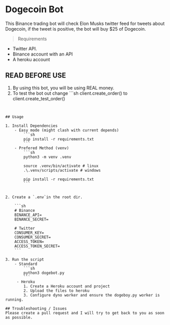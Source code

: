 # Dogecoin Bot

This Binance trading bot will check Elon Musks twitter feed for tweets about Dogecoin, if the tweet is positive, the bot will buy $25 of Dogecoin.


> Requirements

- Twitter API.
- Binance account with an API
- A heroku account


## READ BEFORE USE
1. By using this bot, you will be using REAL money.
2. To test the bot out change ```sh
client.create_order() to client.create_test_order()
```


## Usage

1. Install Dependencies
    - Easy mode (might clash with current depends)
        ```sh
        pip install -r requirements.txt
        ```
    - Prefered Method (venv)
        ```sh
        python3 -m venv .venv
      
        source .venv/bin/activate # linux
        .\.venv/scripts/activate # windows
    
        pip install -r requirements.txt
        ```


2. Create a `.env`in the root dir.

    ```sh
    # Binance
    BINANCE_API=
    BINANCE_SECRET=
    
    # Twitter
    CONSUMER_KEY=
    CONSUMER_SECRET=
    ACCESS_TOKEN=
    ACCESS_TOKEN_SECRET=
    ```

3. Run the script
    - Standard 
        ```sh
        python3 dogebot.py
        ```
     - Heroku
        1. Create a Heroku account and project
        2. Upload the files to heroku
        3. Configure dyno worker and ensure the dogeboy.py worker is running.

## Troubleshooting / Issues
Please create a pull request and I will try to get back to you as soon as possible.
